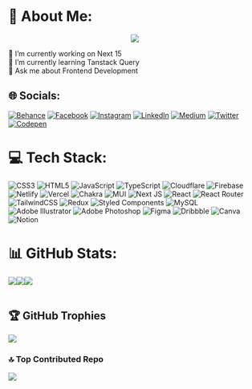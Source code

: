 # 💫 About Me:
<p align="center">
  <a href="https://skillicons.dev">
    <img src="https://readme-typing-svg.herokuapp.com/?font=JetBrains+Mono&size=23&weight=500&pause=2000&duration=4000&color=707070&center=true&vCenter=true&width=500&height=100&lines=Al+Rakib;Frontend+Developer;Web+Developer" />
  </a>
</p>
🔭 I’m currently working on Next 15<br>🌱 I’m currently learning Tanstack Query<br>💬 Ask me about Frontend Development<br>


## 🌐 Socials:
[![Behance](https://img.shields.io/badge/Behance-1769ff?logo=behance&logoColor=white)](https://behance.net/alraakib) [![Facebook](https://img.shields.io/badge/Facebook-%231877F2.svg?logo=Facebook&logoColor=white)](https://facebook.com/alraakib) [![Instagram](https://img.shields.io/badge/Instagram-%23E4405F.svg?logo=Instagram&logoColor=white)](https://instagram.com/alraakib) [![LinkedIn](https://img.shields.io/badge/LinkedIn-%230077B5.svg?logo=linkedin&logoColor=white)](https://linkedin.com/in/alraakib) [![Medium](https://img.shields.io/badge/Medium-12100E?logo=medium&logoColor=white)](https://medium.com/@alraakib) [![Twitter](https://img.shields.io/badge/Twitter-%231DA1F2.svg?logo=Twitter&logoColor=white)](https://twitter.com/alraakib) [![Codepen](https://img.shields.io/badge/Codepen-000000?style=for-the-badge&logo=codepen&logoColor=white)](https://codepen.io/alraakib) 

# 💻 Tech Stack:
![CSS3](https://img.shields.io/badge/css3-%231572B6.svg?style=for-the-badge&logo=css3&logoColor=white) ![HTML5](https://img.shields.io/badge/html5-%23E34F26.svg?style=for-the-badge&logo=html5&logoColor=white) ![JavaScript](https://img.shields.io/badge/javascript-%23323330.svg?style=for-the-badge&logo=javascript&logoColor=%23F7DF1E) ![TypeScript](https://img.shields.io/badge/typescript-%23007ACC.svg?style=for-the-badge&logo=typescript&logoColor=white) ![Cloudflare](https://img.shields.io/badge/Cloudflare-F38020?style=for-the-badge&logo=Cloudflare&logoColor=white) ![Firebase](https://img.shields.io/badge/firebase-%23039BE5.svg?style=for-the-badge&logo=firebase) ![Netlify](https://img.shields.io/badge/netlify-%23000000.svg?style=for-the-badge&logo=netlify&logoColor=#00C7B7) ![Vercel](https://img.shields.io/badge/vercel-%23000000.svg?style=for-the-badge&logo=vercel&logoColor=white) ![Chakra](https://img.shields.io/badge/chakra-%234ED1C5.svg?style=for-the-badge&logo=chakraui&logoColor=white) ![MUI](https://img.shields.io/badge/MUI-%230081CB.svg?style=for-the-badge&logo=material-ui&logoColor=white) ![Next JS](https://img.shields.io/badge/Next-black?style=for-the-badge&logo=next.js&logoColor=white) ![React](https://img.shields.io/badge/react-%2320232a.svg?style=for-the-badge&logo=react&logoColor=%2361DAFB) ![React Router](https://img.shields.io/badge/React_Router-CA4245?style=for-the-badge&logo=react-router&logoColor=white) ![TailwindCSS](https://img.shields.io/badge/tailwindcss-%2338B2AC.svg?style=for-the-badge&logo=tailwind-css&logoColor=white) ![Redux](https://img.shields.io/badge/redux-%23593d88.svg?style=for-the-badge&logo=redux&logoColor=white) ![Styled Components](https://img.shields.io/badge/styled--components-DB7093?style=for-the-badge&logo=styled-components&logoColor=white) ![MySQL](https://img.shields.io/badge/mysql-%2300f.svg?style=for-the-badge&logo=mysql&logoColor=white) ![Adobe Illustrator](https://img.shields.io/badge/adobeillustrator-%23FF9A00.svg?style=for-the-badge&logo=adobeillustrator&logoColor=white) ![Adobe Photoshop](https://img.shields.io/badge/adobephotoshop-%2331A8FF.svg?style=for-the-badge&logo=adobephotoshop&logoColor=white) 	![Figma](https://img.shields.io/badge/figma-%23F24E1E.svg?style=for-the-badge&logo=figma&logoColor=white) ![Dribbble](https://img.shields.io/badge/Dribbble-EA4C89?style=for-the-badge&logo=dribbble&logoColor=white) ![Canva](https://img.shields.io/badge/Canva-%2300C4CC.svg?style=for-the-badge&logo=Canva&logoColor=white) ![Notion](https://img.shields.io/badge/Notion-%23000000.svg?style=for-the-badge&logo=notion&logoColor=white)
# 📊 GitHub Stats:
<p align="center" style="display:flex">
  <a href="https://skillicons.dev">
    <img src="https://github-readme-stats.vercel.app/api?username=alraakib&theme=react&hide_border=false&include_all_commits=true&count_private=true" />
  </a>
  <a href="https://skillicons.dev">
    <img src="https://github-readme-stats.vercel.app/api?username=alraakib&theme=react&hide_border=false&include_all_commits=true&count_private=true](https://github-readme-streak-stats.herokuapp.com/?user=alraakib&theme=react&hide_border=false" />
  </a>
<br/><br/>
  <a href="https://skillicons.dev">
    <img src="https://github-readme-stats.vercel.app/api/top-langs/?username=alraakib&theme=react&hide_border=false&include_all_commits=true&count_private=true&layout=compact" />
  </a>
</p>

## 🏆 GitHub Trophies
![](https://github-profile-trophy.vercel.app/?username=alraakib&theme=discord&no-frame=false&no-bg=true&margin-w=4)

### 🔝 Top Contributed Repo
![](https://github-contributor-stats.vercel.app/api?username=alraakib&limit=5&theme=discord&combine_all_yearly_contributions=true)
